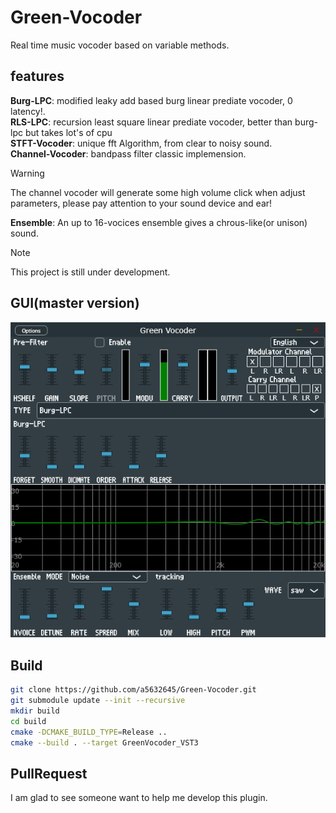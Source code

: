 
# Green-Vocoder  

Real time music vocoder based on variable methods.  

## features

**Burg-LPC**: modified leaky add based burg linear prediate vocoder, 0 latency!.  
**RLS-LPC**: recursion least square linear prediate vocoder, better than burg-lpc but takes lot's of cpu  
**STFT-Vocoder**: unique fft Algorithm, from clear to noisy sound.  
**Channel-Vocoder**: bandpass filter classic implemension.  
> [!WARNING]
> The channel vocoder will generate some high volume click when adjust parameters, please pay attention to your sound device and ear!

**Ensemble**: An up to 16-vocices ensemble gives a chrous-like(or unison) sound.  
> [!NOTE]
> This project is still under development.

## GUI(master version)

![GUI](resouce/gui3.png)

## Build

```bash
git clone https://github.com/a5632645/Green-Vocoder.git
git submodule update --init --recursive
mkdir build
cd build
cmake -DCMAKE_BUILD_TYPE=Release ..
cmake --build . --target GreenVocoder_VST3
```

## PullRequest

I am glad to see someone want to help me develop this plugin.  
